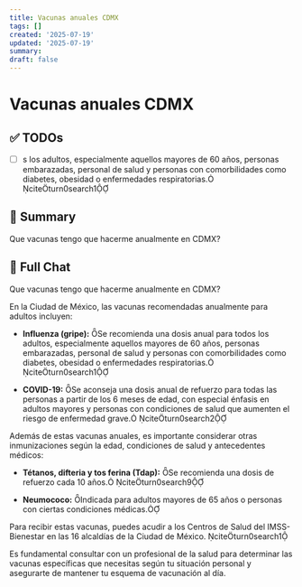 ```yaml
---
title: Vacunas anuales CDMX
tags: []
created: '2025-07-19'
updated: '2025-07-19'
summary:
draft: false
---
```


# Vacunas anuales CDMX

## ✅ TODOs
- [ ] s los adultos, especialmente aquellos mayores de 60 años, personas embarazadas, personal de salud y personas con comorbilidades como diabetes, obesidad o enfermedades respiratorias. citeturn0search1

## 📌 Summary
Que vacunas tengo que hacerme anualmente en CDMX?

## 🧠 Full Chat


Que vacunas tengo que hacerme anualmente en CDMX?



En la Ciudad de México, las vacunas recomendadas anualmente para adultos incluyen:

- **Influenza (gripe):** Se recomienda una dosis anual para todos los adultos, especialmente aquellos mayores de 60 años, personas embarazadas, personal de salud y personas con comorbilidades como diabetes, obesidad o enfermedades respiratorias. citeturn0search1

- **COVID-19:** Se aconseja una dosis anual de refuerzo para todas las personas a partir de los 6 meses de edad, con especial énfasis en adultos mayores y personas con condiciones de salud que aumenten el riesgo de enfermedad grave. citeturn0search2

Además de estas vacunas anuales, es importante considerar otras inmunizaciones según la edad, condiciones de salud y antecedentes médicos:

- **Tétanos, difteria y tos ferina (Tdap):** Se recomienda una dosis de refuerzo cada 10 años. citeturn0search9

- **Neumococo:** Indicada para adultos mayores de 65 años o personas con ciertas condiciones médicas.

Para recibir estas vacunas, puedes acudir a los Centros de Salud del IMSS-Bienestar en las 16 alcaldías de la Ciudad de México. citeturn0search1

Es fundamental consultar con un profesional de la salud para determinar las vacunas específicas que necesitas según tu situación personal y asegurarte de mantener tu esquema de vacunación al día.